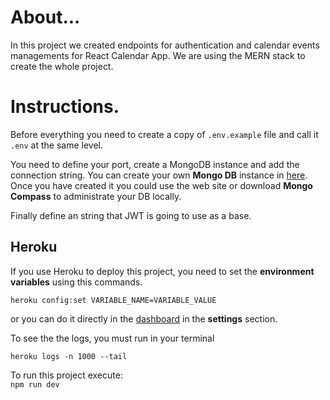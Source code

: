 # About...

In this project we created endpoints for authentication and calendar events managements for React Calendar App. We are using the MERN stack to create the whole project.


# Instructions.

Before everything you need to create a copy of ```.env.example``` file and call it ```.env``` at the same level. 

You need to define your port, create a MongoDB instance and add the connection string. You can create your own **Mongo DB** instance in [here](https://www.mongodb.com/es/cloud/atlas/efficiency). Once you have created it you could use the web site or download **Mongo Compass** to administrate your DB locally.

Finally define an string that JWT is going to use as a base.

## Heroku

If you use Heroku to deploy this project, you need to set the **environment variables** using this commands.

```heroku config:set VARIABLE_NAME=VARIABLE_VALUE```

or you can do it directly in the [dashboard](https://dashboard.heroku.com/) in the **settings** section.

To see the the logs, you must run in your terminal

```heroku logs -n 1000 --tail```

To run this project execute:   
    ```npm run dev```